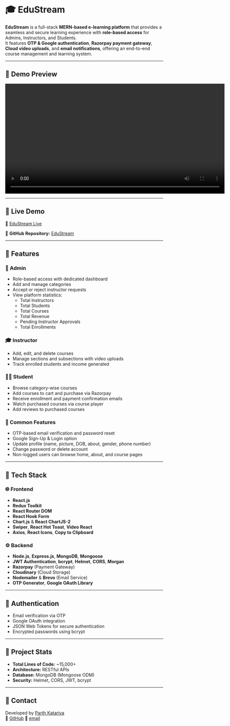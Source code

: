 # 🎓 EduStream

**EduStream** is a full-stack **MERN-based e-learning platform** that provides a seamless and secure learning experience with **role-based access** for Admins, Instructors, and Students.  
It features **OTP & Google authentication**, **Razorpay payment gateway**, **Cloud video uploads**, and **email notifications**, offering an end-to-end course management and learning system.

---

## 🎥 Demo Preview

<video src="https://res.cloudinary.com/djf4s41kd/video/upload/v1761926332/EduStream_-_Small_hlc5gv.mp4" controls width="700">
  Your browser does not support the video tag.
</video>

---

## 🚀 Live Demo

🔗 [EduStream Live](https://edustream-pa45h.vercel.app)

📂 **GitHub Repository:** [EduStream](https://github.com/pa45h/EduStream)

---

## 🧠 Features

### 👑 Admin

- Role-based access with dedicated dashboard
- Add and manage categories
- Accept or reject instructor requests
- View platform statistics:
  - Total Instructors
  - Total Students
  - Total Courses
  - Total Revenue
  - Pending Instructor Approvals
  - Total Enrollments

### 🎓 Instructor

- Add, edit, and delete courses
- Manage sections and subsections with video uploads
- Track enrolled students and income generated

### 👩‍🎓 Student

- Browse category-wise courses
- Add courses to cart and purchase via Razorpay
- Receive enrollment and payment confirmation emails
- Watch purchased courses via course player
- Add reviews to purchased courses

### 👤 Common Features

- OTP-based email verification and password reset
- Google Sign-Up & Login option
- Update profile (name, picture, DOB, about, gender, phone number)
- Change password or delete account
- Non-logged users can browse home, about, and course pages

---

## 🧩 Tech Stack

### 🌐 Frontend

- **React.js**
- **Redux Toolkit**
- **React Router DOM**
- **React Hook Form**
- **Chart.js** & **React ChartJS-2**
- **Swiper**, **React Hot Toast**, **Video React**
- **Axios**, **React Icons**, **Copy to Clipboard**

### ⚙️ Backend

- **Node.js**, **Express.js**, **MongoDB**, **Mongoose**
- **JWT Authentication**, **bcrypt**, **Helmet**, **CORS**, **Morgan**
- **Razorpay** (Payment Gateway)
- **Cloudinary** (Cloud Storage)
- **Nodemailer** & **Brevo** (Email Service)
- **OTP Generator**, **Google OAuth Library**

---

## 🔐 Authentication

- Email verification via OTP
- Google OAuth integration
- JSON Web Tokens for secure authentication
- Encrypted passwords using bcrypt

---

## 🧾 Project Stats

- **Total Lines of Code:** ~15,000+
- **Architecture:** RESTful APIs
- **Database:** MongoDB (Mongoose ODM)
- **Security:** Helmet, CORS, JWT, bcrypt

---

## 📧 Contact

Developed by [Parth Katariya](https://www.linkedin.com/in/parthkatariya)  
🔗 [GitHub](https://github.com/pa45h)
📩 [email](mailto:parthkatariya87@gmail.com)

